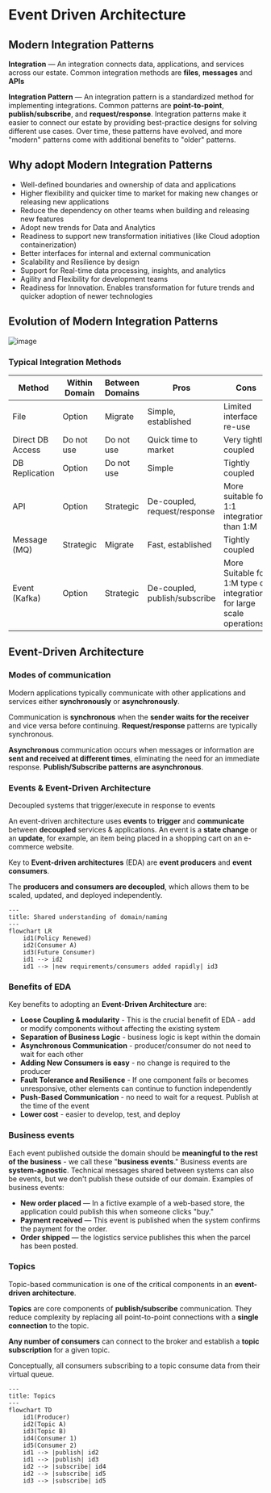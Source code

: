 # Event Driven Architecture

## Modern Integration Patterns

**Integration** — An integration connects data, applications, and services across our estate. Common integration methods are **files**, **messages** and **APIs**

**Integration Pattern** — An integration pattern is a standardized method for implementing integrations. Common patterns are **point-to-point**, **publish/subscribe**, and **request/response**. Integration patterns make it easier to connect our estate by providing best-practice designs for solving different use cases. Over time, these patterns have evolved, and more "modern" patterns come with additional benefits to "older" patterns.


## Why adopt Modern Integration Patterns

- Well-defined boundaries and ownership of data and applications
- Higher flexibility and quicker time to market for making new changes or releasing new applications
- Reduce the dependency on other teams when building and releasing new features
- Adopt new trends for Data and Analytics
- Readiness to support new transformation initiatives (like Cloud adoption containerization)
- Better interfaces for internal and external communication
- Scalability and Resilience by design
- Support for Real-time data processing, insights, and analytics
- Agility and Flexibility for development teams
- Readiness for Innovation. Enables transformation for future trends and quicker adoption of newer technologies


## Evolution of Modern Integration Patterns

![image](https://github.com/user-attachments/assets/11d40fc6-8fb8-4bd3-8a1b-fcc7e7c3248c)


### Typical Integration Methods

| **Method**       | **Within Domain** | **Between Domains** | **Pros**                      | **Cons**                                                              |
|------------------|-------------------|---------------------|-------------------------------|-----------------------------------------------------------------------|
| File             | Option            | Migrate             | Simple, established           | Limited interface re-use                                              |
| Direct DB Access | Do not use        | Do not use          | Quick time to market          | Very tightly coupled                                                  |
| DB Replication   | Option            | Do not use          | Simple                        | Tightly coupled                                                       |
| ΑΡΙ              | Option            | Strategic           | De-coupled, request/response  | More suitable for 1:1 integrations than 1:M                           |
| Message (MQ)     | Strategic         | Migrate             | Fast, established             | Tightly coupled                                                       |
| Event (Kafka)    | Option            | Strategic           | De-coupled, publish/subscribe | More Suitable for 1:M type of integrations for large scale operations |


## Event-Driven Architecture

### Modes of communication

Modern applications typically communicate with other applications and services either **synchronously** or **asynchronously**. 

Communication is **synchronous** when the **sender waits for the receiver** and vice versa before continuing. **Request/response** patterns are typically synchronous.

**Asynchronous** communication occurs when messages or information are **sent and received at different times**, eliminating the need for an immediate response. **Publish/Subscribe patterns are asynchronous**.


### Events & Event-Driven Architecture

Decoupled systems that trigger/execute in response to events

An event-driven architecture uses **events** to **trigger** and **communicate** between **decoupled** services & applications. An event is a **state change** or an **update**, for example, an item being placed in a shopping cart on an e-commerce website.

Key to **Event-driven architectures** (EDA) are **event producers** and **event consumers**.

The **producers and consumers are decoupled**, which allows them to be scaled, updated, and deployed independently.

```mermaid
---
title: Shared understanding of domain/naming
---
flowchart LR
    id1(Policy Renewed)
    id2(Consumer A)
    id3(Future Consumer)
    id1 --> id2
    id1 --> |new requirements/consumers added rapidly| id3
```


### Benefits of EDA

Key benefits to adopting an **Event-Driven Architecture** are:

- **Loose Coupling & modularity** - This is the crucial benefit of EDA - add or modify components without affecting the existing system
- **Separation of Business Logic** - business logic is kept within the domain
- **Asynchronous Communication** - producer/consumer do not need to wait for each other
- **Adding New Consumers is easy** - no change is required to the producer
- **Fault Tolerance and Resilience** - If one component fails or becomes unresponsive, other elements can continue to function independently
- **Push-Based Communication** - no need to wait for a request. Publish at the time of the event
- **Lower cost** - easier to develop, test, and deploy


### Business events

Each event published outside the domain should be **meaningful to the rest of the business** - we call these "**business events**." Business events are **system-agnostic**. Technical messages shared between systems can also be events, but we don't publish these outside of our domain. Examples of business events:

- **New order placed** — In a fictive example of a web-based store, the application could publish this when someone clicks "buy."
- **Payment received** — This event is published when the system confirms the payment for the order.
- **Order shipped** — the logistics service publishes this when the parcel has been posted.


### Topics

Topic-based communication is one of the critical components in an **event-driven architecture**.

**Topics** are core components of **publish/subscribe** communication. They reduce complexity by replacing all point-to-point connections with a **single connection** to the topic.

**Any number of consumers** can connect to the broker and establish a **topic subscription** for a given topic.

Conceptually, all consumers subscribing to a topic consume data from their virtual queue.


```mermaid
---
title: Topics
---
flowchart TD
    id1(Producer)
    id2(Topic A)
    id3(Topic B)
    id4(Consumer 1)
    id5(Consumer 2)
    id1 --> |publish| id2
    id1 --> |publish| id3
    id2 --> |subscribe| id4
    id2 --> |subscribe| id5
    id3 --> |subscribe| id5
```







